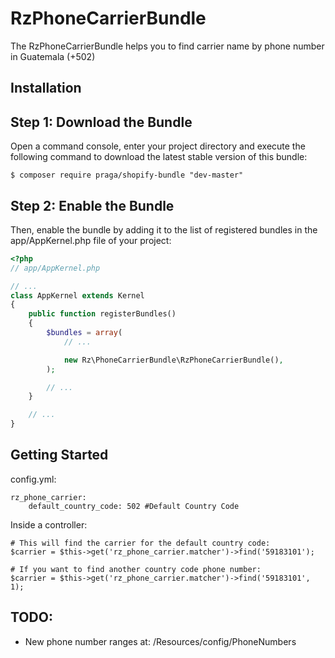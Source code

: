 RzPhoneCarrierBundle
====================

The RzPhoneCarrierBundle helps you to find carrier name by phone number in Guatemala (+502)

Installation
------------


Step 1: Download the Bundle
---------------------------

Open a command console, enter your project directory and execute the
following command to download the latest stable version of this bundle:

```
$ composer require praga/shopify-bundle "dev-master"
```

Step 2: Enable the Bundle
-------------------------

Then, enable the bundle by adding it to the list of registered bundles
in the app/AppKernel.php file of your project:

``` php
<?php
// app/AppKernel.php

// ...
class AppKernel extends Kernel
{
    public function registerBundles()
    {
        $bundles = array(
            // ...

            new Rz\PhoneCarrierBundle\RzPhoneCarrierBundle(),
        );

        // ...
    }

    // ...
}
```

Getting Started
--------------------------
config.yml:

```
rz_phone_carrier:
    default_country_code: 502 #Default Country Code
```

Inside a controller:

```
# This will find the carrier for the default country code:
$carrier = $this->get('rz_phone_carrier.matcher')->find('59183101');

# If you want to find another country code phone number:
$carrier = $this->get('rz_phone_carrier.matcher')->find('59183101', 1);
```

TODO:
-----
* New phone number ranges at: /Resources/config/PhoneNumbers